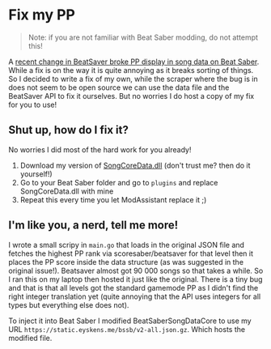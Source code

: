 # Fix my PP

> Note: if you are not familiar with Beat Saber modding, do not attempt this!

A [recent change in BeatSaver broke PP display in song data on Beat Saber](https://github.com/halsafar/BeatSaberSongDataCore/issues/12). While a fix is on the way it is quite annoying as it breaks sorting of things. So I decided to write a fix of my own, while the scraper where the bug is in does not seem to be open source we can use the data file and the BeatSaver API to fix it ourselves. But no worries I do host a copy of my fix for you to use!

## Shut up, how do I fix it?
No worries I did most of the hard work for you already!

1) Download my version of [SongCoreData.dll](https://github.com/meyskens/fix-my-pp/raw/main/SongDataCore.dll) (don't trust me? then do it yourself!)
2) Go to your Beat Saber folder and go to `plugins` and replace SongCoreData.dll with mine
3) Repeat this every time you let ModAssistant replace it ;)

## I'm like you, a nerd, tell me more!
I wrote a small scripy in `main.go` that loads in the original JSON file and fetches the highest PP rank via scoresaber/beatsaver for that level then it places the PP score inside the data structure (as was suggested in the original issue!). Beatsaver almost got 90 000 songs so that takes a while. So I ran this on my laptop then hosted it just like the original. There is a tiny bug and that is that all levels got the standard gamemode PP as I didn't find the right integer translation yet (quite annoying that the API uses integers for all types but everything else does not).

To inject it into Beat Saber I modified BeatSaberSongDataCore to use my URL `https://static.eyskens.me/bssb/v2-all.json.gz`. Which hosts the modified file.
